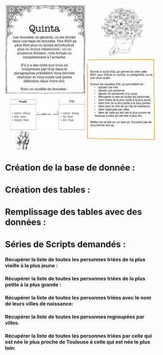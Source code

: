 ![quinta exericse](quinta.png)

# Création de la base de donnée  : 

# Création des tables  : 

# Remplissage des tables avec des données : 

# Séries de Scripts demandés : 

### Récupérer la liste de toutes les personnes triées de la plus vieille à la plus jeune : 

### Récupérer la liste de toutes les personnes triées de la plus petite à la plus grande : 

### Récupérer la liste de toutes les personnes triées avec le nom de leurs villes de naissance:

### Récupérer la liste de toutes les personnes regroupées par villes.

### Récupérer la liste de toutes les personnes triées par celle qui est née le plus proche de Toulouse à celle qui est née le plus loin:

